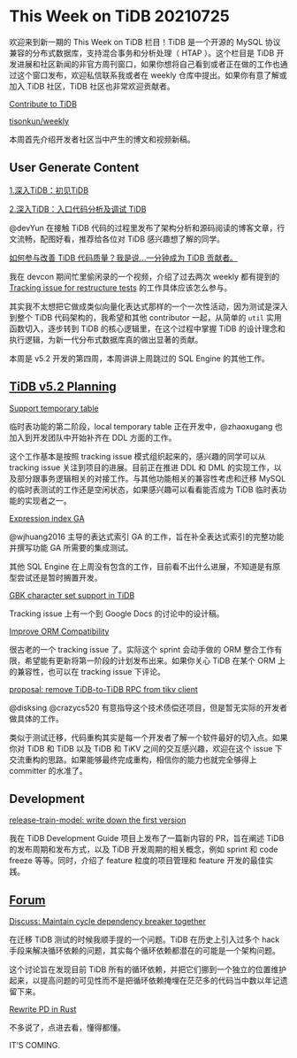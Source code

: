 # This Week on TiDB 20210725

欢迎来到新一期的 This Week on TiDB 栏目！TiDB 是一个开源的 MySQL 协议兼容的分布式数据库，支持混合事务和分析处理（ HTAP ）。这个栏目是 TiDB 开发进展和社区新闻的非官方周刊窗口，如果你想将自己看到或者正在做的工作也通过这个窗口发布，欢迎私信联系我或者在 weekly 仓库中提出。如果你有意了解或加入 TiDB 社区，TiDB 社区也非常欢迎贡献者。

[Contribute to TiDB](https://pingcap.github.io/tidb-dev-guide/contribute-to-tidb/introduction.html)

[tisonkun/weekly](https://github.com/tisonkun/weekly)

本周首先介绍开发者社区当中产生的博文和视频新稿。

## User Generate Content

[1.深入TiDB：初见TiDB](https://www.luozhiyun.com/archives/582)

[2.深入TiDB：入口代码分析及调试 TiDB](https://www.luozhiyun.com/archives/589)

@devYun 在接触 TiDB 代码的过程里发布了架构分析和源码阅读的博客文章，行文流畅，配图好看，推荐给各位对 TiDB 感兴趣想了解的同学。

[如何参与改善 TiDB 代码质量？我是说...一分钟成为 TiDB 贡献者。](https://www.bilibili.com/video/BV1cM4y1T7D8)

我在 devcon 期间忙里偷闲录的一个视频，介绍了过去两次 weekly 都有提到的 [Tracking issue for restructure tests](https://github.com/pingcap/tidb/issues/26022) 的工作具体应该怎么参与。

其实我不太想把它做成类似向量化表达式那样的一个一次性活动，因为测试是深入到整个 TiDB 代码架构的，我希望和其他 contributor 一起，从简单的 `util` 实用函数切入，逐步转到 TiDB 的核心逻辑里，在这个过程中掌握 TiDB 的设计理念和执行逻辑，为新一代分布式数据库真的做出显著的贡献。

本周是 v5.2 开发的第四周，本周讲讲上周跳过的 SQL Engine 的其他工作。

## [TiDB v5.2 Planning](https://internals.tidb.io/t/topic/219)

[Support temporary table](https://github.com/pingcap/tidb/issues/24169)

临时表功能的第二阶段，local temporary table 正在开发中，@zhaoxugang 也加入到开发团队中开始补齐在 DDL 方面的工作。

这个工作基本是按照 tracking issue 模式组织起来的，感兴趣的同学可以从 tracking issue 关注到项目的进展。目前正在推进 DDL 和 DML 的实现工作，以及部分跟事务逻辑相关的对接工作。与其他功能相关的兼容性考虑和迁移 MySQL 的临时表测试的工作还是空闲状态，如果感兴趣可以看看能否成为 TiDB 临时表功能的实现者之一。

[Expression index GA](https://github.com/pingcap/tidb/issues/25150)

@wjhuang2016 主导的表达式索引 GA 的工作，旨在补全表达式索引的完整功能并撰写功能 GA 所需要的集成测试。

其他 SQL Engine 在上周没有包含的工作，目前看不出什么进展，不知道是有原型尝试还是暂时搁置开发。

[GBK character set support in TiDB](https://github.com/pingcap/tidb/issues/25152)

Tracking issue 上有一个到 Google Docs 的讨论中的设计稿。

[Improve ORM Compatibility](https://github.com/pingcap/tidb/issues/24194)

很古老的一个 tracking issue 了。实际这个 sprint 会动手做的 ORM 整合工作有限，希望能有更新将第一阶段的计划发布出来。如果你关心 TiDB 在某个 ORM 上的兼容性，也可以在 tracking issue 下评论。

[proposal: remove TiDB-to-TiDB RPC from tikv client](https://github.com/pingcap/tidb/issues/25808)

@disksing @crazycs520 有意指导这个技术债偿还项目，但是暂无实际的开发者做具体的工作。

类似于测试迁移，代码重构其实是每一个开发者了解一个软件最好的切入点。如果你对 TiDB 和 TiDB 以及 TiDB 和 TiKV 之间的交互感兴趣，欢迎在这个 issue 下交流重构的思路。如果能够最终完成重构，相信你的能力也就完全够得上 committer 的水准了。

## Development

[release-train-model: write down the first version](https://github.com/pingcap/tidb-dev-guide/pull/60)

我在 TiDB Development Guide 项目上发布了一篇新内容的 PR，旨在阐述 TiDB 的发布周期和发布方式，以及 TiDB 开发周期的相关概念，例如 sprint 和 code freeze 等等。同时，介绍了 feature 粒度的项目管理和 feature 开发的最佳实践。

## [Forum](https://internals.tidb.io/)

[Discuss: Maintain cycle dependency breaker together](https://internals.tidb.io/t/topic/266)

在迁移 TiDB 测试的时候我顺手提的一个问题。TiDB 在历史上引入过多个 hack 手段来解决循环依赖的问题，其实每个循环依赖都潜在的可能是一个架构问题。

这个讨论旨在发现目前 TiDB 所有的循环依赖，并把它们挪到一个独立的位置维护起来，以提高问题的可见性而不是把循环依赖掩埋在茫茫多的代码当中数以年记遗留下来。

[Rewrite PD in Rust](https://internals.tidb.io/t/topic/72/15?u=tison)

不多说了，点进去看，懂得都懂。

IT’S COMING.
